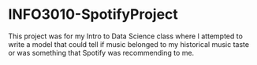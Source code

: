# INFO3010-SpotifyProject
 This project was for my Intro to Data Science class where I attempted to write a model that could tell if music belonged to my historical music taste or was something that Spotify was recommending to me.
